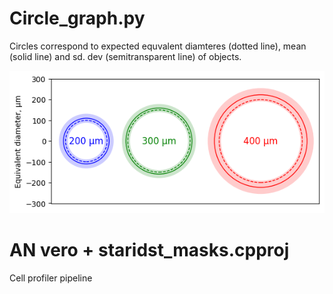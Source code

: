 # Circle_graph.py

Circles correspond to expected equvalent diamteres (dotted line), mean (solid line) and sd. dev (semitransparent line) of objects.

![Circle graph](https://github.com/arteys/PhD-scripts/blob/main/Circle%20graph.png?raw=true)

# AN vero + staridst_masks.cpproj

Cell profiler pipeline
